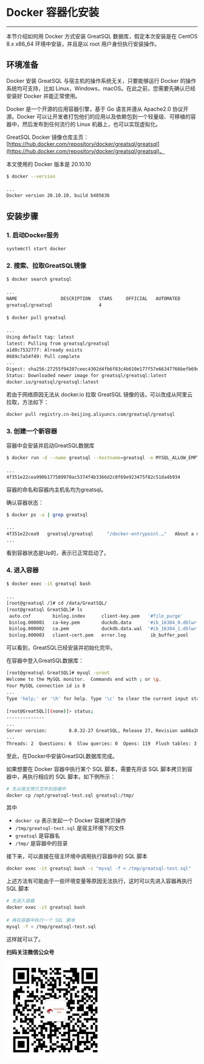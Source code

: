 # Docker 容器化安装
---

本节介绍如何用 Docker 方式安装 GreatSQL 数据库，假定本次安装是在 CentOS 8.x x86_64 环境中安装，并且是以 root 用户身份执行安装操作。

## 环境准备

Docker 安装 GreatSQL 与宿主机的操作系统无关，只要能够运行 Docker 的操作系统均可支持，比如 Linux，Windows，macOS。在此之前，您需要先确认已经安装好 Docker 并能正常使用。

Docker 是一个开源的应用容器引擎，基于 Go 语言并遵从 Apache2.0 协议开源。Docker 可以让开发者打包他们的应用以及依赖包到一个轻量级、可移植的容器中，然后发布到任何流行的 Linux 机器上，也可以实现虚拟化。

GreatSQL Docker 镜像仓库主页：[https://hub.docker.com/repository/docker/greatsql/greatsql](https://hub.docker.com/repository/docker/greatsql/greatsql)。

本文使用的 Docker 版本是 20.10.10

```bash
$ docker --version

...
Docker version 20.10.10, build b485636
```

## 安装步骤

### 1. 启动Docker服务

```bash
systemctl start docker
```

### 2. 搜索、拉取GreatSQL镜像

```bash
$ docker search greatsql

...
NAME                DESCRIPTION   STARS     OFFICIAL   AUTOMATED
greatsql/greatsql                 4

$ docker pull greatsql

...
Using default tag: latest
latest: Pulling from greatsql/greatsql
a1d0c7532777: Already exists
0689c7a54f49: Pull complete
...
Digest: sha256:27255f94207ceec4302d4fb6f83c4b610e177f57e66347766befb69d1bae91e8
Status: Downloaded newer image for greatsql/greatsql:latest
docker.io/greatsql/greatsql:latest
```

若由于网络原因无法从 docker.io 拉取 GreatSQL 镜像的话，可以改成从阿里云拉取，方法如下：

```bash
docker pull registry.cn-beijing.aliyuncs.com/greatsql/greatsql
```

### 3. 创建一个新容器

容器中会安装并启动GreatSQL数据库

```bash
$ docker run -d --name greatsql --hostname=greatsql -e MYSQL_ALLOW_EMPTY_PASSWORD=1 greatsql/greatsql

...
4f351e22cea990b177589970ac5374f4b3366d2c0f69e923475f82c51da4b934
```
容器的命名和容器内主机名均为greatsql。

确认容器状态：

```bash
$ docker ps -a | grep greatsql

...
4f351e22cea9   greatsql/greatsql     "/docker-entrypoint.…"   About a minute ago   Up About a minute          3306/tcp, 33060-33061/tcp   greatsql
...
```
看到容器状态是Up的，表示已正常启动了。

### 4. 进入容器

```bash
$ docker exec -it greatsql bash

...
[root@greatsql /]# cd /data/GreatSQL/
[root@greatsql GreatSQL]# ls
 auto.cnf        binlog.index      client-key.pem   '#file_purge'         ibdata1          '#innodb_temp'   mysql.sock           public_key.pem    sys
 binlog.000001   ca-key.pem        duckdb.data      '#ib_16384_0.dblwr'   ibtmp1            mysql           mysql.sock.lock      server-cert.pem   sys_audit
 binlog.000002   ca.pem            duckdb.data.wal  '#ib_16384_1.dblwr'  '#innodb_redo'     mysql.ibd       performance_schema   server-key.pem    undo_001
 binlog.000003   client-cert.pem   error.log         ib_buffer_pool       innodb_status.1   mysql.pid       private_key.pem      slow.log          undo_002
```
可以看到，GreatSQL已经安装并初始化完毕。

在容器中登入GreatSQL数据库：

```bash
[root@greatsql GreatSQL]# mysql -uroot
Welcome to the MySQL monitor.  Commands end with ; or \g.
Your MySQL connection id is 8
...
Type 'help;' or '\h' for help. Type '\c' to clear the current input statement.

[root@GreatSQL][(none)]> status;
--------------
...
Server version:        8.0.32-27 GreatSQL, Release 27, Revision aa66a385910
...
Threads: 2  Questions: 6  Slow queries: 0  Opens: 119  Flush tables: 3  Open tables: 36  Queries per second avg: 0.017
```

至此，在Docker中安装GreatSQL数据库完成。

如果想要在 Docker 容器中执行某个 SQL 脚本，需要先将该 SQL 脚本拷贝到容器中，再执行相应的 SQL 脚本，如下例所示：

```bash
# 先从宿主拷贝文件到容器中
docker cp /opt/greatsql-test.sql greatsql:/tmp/
```

其中
- `docker cp` 表示发起一个 Docker 容器拷贝操作
- `/tmp/greatsql-test.sql` 是宿主环境下的文件
- `greatsql` 是容器名
- `/tmp/` 是容器中的目录

接下来，可以直接在宿主环境中调用执行容器中的 SQL 脚本

```bash
docker exec -it greatsql bash -c "mysql -f < /tmp/greatsql-test.sql"
```

上述方法有可能由于一些环境变量等原因无法执行，这时可以先进入容器再执行 SQL 脚本

```bash
# 先进入容器
docker exec -it greatsql bash

# 再在容器中执行一个 SQL 脚本
mysql -f < /tmp/greatsql-test.sql
```
这样就可以了。

**扫码关注微信公众号**

![greatsql-wx](../greatsql-wx.jpg)
